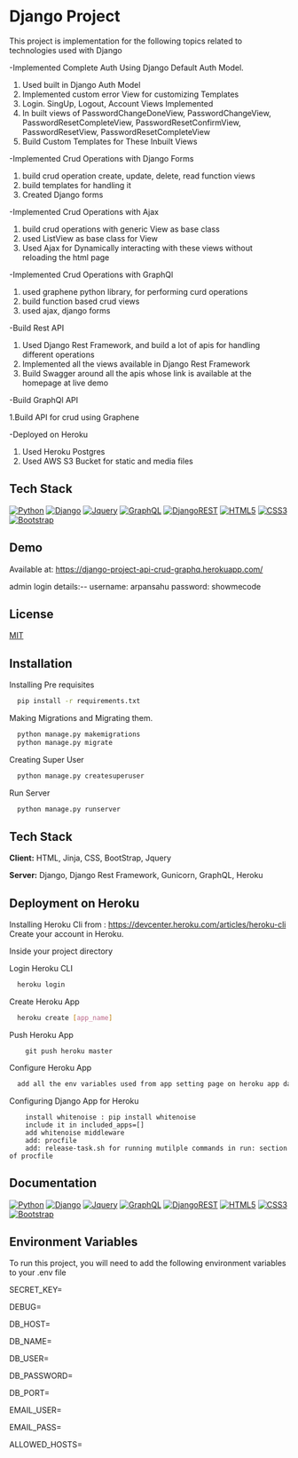 
# Django Project

This project is implementation for the following topics related to technologies used with Django

-Implemented Complete Auth Using Django Default Auth Model.
    
1. Used built in Django Auth Model
2. Implemented custom error View for customizing Templates
3. Login. SingUp, Logout, Account Views Implemented
4. In built views of PasswordChangeDoneView, PasswordChangeView, PasswordResetCompleteView, PasswordResetConfirmView, PasswordResetView, PasswordResetCompleteView
5. Build Custom Templates for These Inbuilt Views

-Implemented Crud Operations with Django Forms

1. build crud operation create, update, delete, read function views
2. build templates for handling it
3. Created Django forms

-Implemented Crud Operations with Ajax 

1. build crud operations with generic View as base class 
2. used ListView as base class for View
3. Used Ajax for Dynamically interacting with these views without reloading the html page

-Implemented Crud Operations with GraphQl

1. used graphene python library, for performing curd operations 
2. build function based crud views
3. used ajax, django forms

-Build Rest API

1. Used Django Rest Framework, and build a lot of apis for handling different operations
2. Implemented all the views available in Django Rest Framework
3. Build Swagger around all the apis whose link is available at the homepage at live demo

-Build GraphQl API

1.Build API for crud using Graphene

-Deployed on Heroku

1. Used Heroku Postgres 
2. Used AWS S3 Bucket for static and media files
## Tech Stack

[![Python](https://img.shields.io/badge/Python-3776AB?style=for-the-badge&logo=python&logoColor=white)](https://www.python.org/)
[![Django](https://img.shields.io/badge/Django-092E20?style=for-the-badge&logo=django&logoColor=white)](https://www.djangoproject.com/)
[![Jquery](https://img.shields.io/badge/jQuery-0769AD?style=for-the-badge&logo=jquery&logoColor=white)](https://jquery.com/)
[![GraphQL](https://img.shields.io/badge/-GraphQL-E10098?style=for-the-badge&logo=graphql&logoColor=white)](https://graphql.org/)
[![DjangoREST](https://img.shields.io/badge/DJANGO-REST-ff1709?style=for-the-badge&logo=django&logoColor=white&color=ff1709&labelColor=gray)](https://www.django-rest-framework.org/)
[![HTML5](https://img.shields.io/badge/html5-%23E34F26.svg?style=for-the-badge&logo=html5&logoColor=white)](https://developer.mozilla.org/en-US/docs/Glossary/HTML5)
[![CSS3](https://img.shields.io/badge/css3-%231572B6.svg?style=for-the-badge&logo=css3&logoColor=white)](https://developer.mozilla.org/en-US/docs/Web/CSS)
[![Bootstrap](https://img.shields.io/badge/Bootstrap-563D7C?style=for-the-badge&logo=bootstrap&logoColor=white)](https://getbootstrap.com/)

## Demo

Available at: https://django-project-api-crud-graphq.herokuapp.com/

admin login details:--
username: arpansahu
password: showmecode
## License

[MIT](https://choosealicense.com/licenses/mit/)


## Installation

Installing Pre requisites

```bash
  pip install -r requirements.txt

```

Making Migrations and Migrating them.

```bash
  python manage.py makemigrations
  python manage.py migrate

```

Creating Super User

```bash
  python manage.py createsuperuser

```

Run Server
```bash
  python manage.py runserver

```

## Tech Stack

**Client:** HTML, Jinja, CSS, BootStrap, Jquery

**Server:** Django, Django Rest Framework, Gunicorn, GraphQL, Heroku


## Deployment on Heroku

Installing Heroku Cli from : https://devcenter.heroku.com/articles/heroku-cli
Create your account in Heroku.

Inside your project directory

Login Heroku CLI
```bash
  heroku login

```

Create Heroku App

```bash
  heroku create [app_name]

```

Push Heroku App
```
    git push heroku master
```

Configure Heroku App
```bash
  add all the env variables used from app setting page on heroku app dashboard.

```
Configuring Django App for Heroku
```
    install whitenoise : pip install whitenoise 
    include it in included_apps=[]
    add whitenoise middleware
    add: procfile
    add: release-task.sh for running mutilple commands in run: section of procfile
```
## Documentation

[![Python](https://img.shields.io/badge/Python-3776AB?style=for-the-badge&logo=python&logoColor=white)](https://www.python.org/)
[![Django](https://img.shields.io/badge/Django-092E20?style=for-the-badge&logo=django&logoColor=white)](https://www.djangoproject.com/)
[![Jquery](https://img.shields.io/badge/jQuery-0769AD?style=for-the-badge&logo=jquery&logoColor=white)](https://jquery.com/)
[![GraphQL](https://img.shields.io/badge/-GraphQL-E10098?style=for-the-badge&logo=graphql&logoColor=white)](https://graphql.org/)
[![DjangoREST](https://img.shields.io/badge/DJANGO-REST-ff1709?style=for-the-badge&logo=django&logoColor=white&color=ff1709&labelColor=gray)](https://www.django-rest-framework.org/)
[![HTML5](https://img.shields.io/badge/html5-%23E34F26.svg?style=for-the-badge&logo=html5&logoColor=white)](https://developer.mozilla.org/en-US/docs/Glossary/HTML5)
[![CSS3](https://img.shields.io/badge/css3-%231572B6.svg?style=for-the-badge&logo=css3&logoColor=white)](https://developer.mozilla.org/en-US/docs/Web/CSS)
[![Bootstrap](https://img.shields.io/badge/Bootstrap-563D7C?style=for-the-badge&logo=bootstrap&logoColor=white)](https://getbootstrap.com/)


## Environment Variables

To run this project, you will need to add the following environment variables to your .env file

SECRET_KEY=

DEBUG=

DB_HOST=

DB_NAME=

DB_USER=

DB_PASSWORD=

DB_PORT=

EMAIL_USER=

EMAIL_PASS=

ALLOWED_HOSTS=


